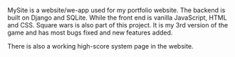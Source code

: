 MySite is a website/we-app used for my portfolio website. The backend is built on Django and SQLite. While the front end is vanilla JavaScript, HTML and CSS.
Square wars is also part of this project. It is my 3rd version of the game and has most bugs fixed and new features added.

There is also a working high-score system page in the website.
